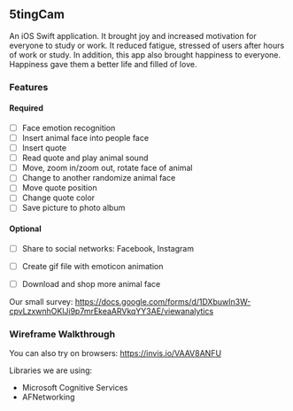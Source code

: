## 5tingCam
An iOS Swift application. It brought joy and increased motivation for everyone to study or work. It reduced fatigue, stressed of users after hours of work or study. In addition, this app also brought happiness to everyone. Happiness gave them a better life and filled of love.

### Features

#### Required
- [ ] Face emotion recognition
- [ ] Insert animal face into people face
- [ ] Insert quote
- [ ] Read quote and play animal sound
- [ ] Move, zoom in/zoom out, rotate face of animal
- [ ] Change to another randomize animal face
- [ ] Move quote position
- [ ] Change quote color
- [ ] Save picture to photo album
    
#### Optional
- [ ] Share to social networks: Facebook, Instagram
- [ ] Create gif file with emoticon animation
- [ ] Download and shop more animal face


Our small survey:
https://docs.google.com/forms/d/1DXbuwIn3W-cpvLzxwnhOKlJi9p7mrEkeaARVkqYY3AE/viewanalytics

### Wireframe Walkthrough


You can also try on browsers: https://invis.io/VAAV8ANFU

Libraries we are using:
- Microsoft Cognitive Services
- AFNetworking
